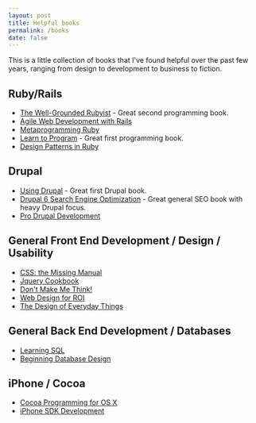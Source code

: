 ```yaml
---
layout: post
title: Helpful books
permalink: /books
date: false
---
```


This is a little collection of books that I've found helpful over the past few years, ranging from design to development to business to fiction.

## Ruby/Rails

* [The Well-Grounded Rubyist](http://amazon.com/dp/1933988657 "Amazon.com: The Well-Grounded Rubyist (9781933988658): David A. Black: Books") - Great second programming book.
* [Agile Web Development with Rails](http://amazon.com/dp/1934356549 "Amazon.com: Agile Web Development with Rails (9781934356548): Sam Ruby, Dave Thomas, David Heinemeier Hansson: Books")
* [Metaprogramming Ruby](http://amazon.com/dp/1934356476 "Amazon.com: Metaprogramming Ruby: Program Like the Ruby Pros (9781934356470): Paolo Perrotta: Books")
* [Learn to Program](http://amazon.com/dp/1934356360 "Amazon.com: Learn to Program, Second Edition (The Facets of Ruby Series) (9781934356364): Chris Pine: Books") - Great first programming book.
* [Design Patterns in Ruby](http://amazon.com/dp/0321490452 "Amazon.com: Design Patterns in Ruby (9780321490452): Russ Olsen: Books")

## Drupal

* [Using Drupal](http://amazon.com/dp/0596515804 "Amazon.com: Using Drupal (9780596515805): Angela Byron, Addison Berry, Nathan Haug, Jeff Eaton, James Walker, Jeff Robbins: Books") - Great first Drupal book.
* [Drupal 6 Search Engine Optimization](http://amazon.com/dp/1847198228 "Amazon.com: Drupal 6 Search Engine Optimization (9781847198228): Benjamin Finklea: Books") - Great general SEO book with heavy Drupal focus.
* [Pro Drupal Development](http://amazon.com/dp/1430209895 "Amazon.com: Pro Drupal Development, Second Edition (9781430209898): John K. VanDyk: Books")

## General Front End Development / Design / Usability

* [CSS: the Missing Manual](http://amazon.com/dp/0596802447 "Amazon.com: CSS: The Missing Manual (9780596802448): David Sawyer McFarland: Books")
* [Jquery Cookbook](http://amazon.com/dp/0596159773 "Amazon.com: jQuery Cookbook: Solutions &amp; Examples for jQuery Developers (Animal Guide) (9780596159771): Cody Lindley: Books")
* [Don't Make Me Think!](http://amazon.com/dp/0321344758 "Amazon.com: Don&#39;t Make Me Think: A Common Sense Approach to Web Usability, 2nd Edition (9780321344755): Steve Krug: Books")
* [Web Design for ROI](http://amazon.com/dp/0321489829 "Amazon.com: Web Design for ROI: Turning Browsers into Buyers &amp; Prospects into Leads (9780321489821): Lance Loveday, Sandra Niehaus: Books")
* [The Design of Everyday Things](http://amazon.com/dp/0465067107 "Amazon.com: The Design of Everyday Things (9780465067107): Donald A. Norman: Books")

## General Back End Development / Databases

* [Learning SQL](http://amazon.com/dp/0596520832 "Amazon.com: Learning SQL (9780596520830): Alan Beaulieu: Books")
* [Beginning Database Design](http://amazon.com/dp/1590597699 "Amazon.com: Beginning Database Design: From Novice to Professional (9781590597699): Clare Churcher: Books")

## iPhone / Cocoa

* [Cocoa Programming for OS X](http://amazon.com/dp/0321503619 "Amazon.com: Cocoa(R) Programming for Mac(R) OS X (3rd Edition) (9780321503619): Aaron Pablo Hillegass: Books")
* [iPhone SDK Development](http://amazon.com/dp/1934356255 "Amazon.com: iPhone SDK Development (The Pragmatic Programmers) (9781934356258): Bill Dudney, Christopher Adamson: Books")